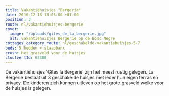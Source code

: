 ```yaml
---
title: Vakantiehuisjes "Bergerie"
date: 2016-12-18 13:03:00 +01:00
position: 3
route: nl/vakantiehuisjes-bergerie
cover:
  image: "/uploads/gites_de_la_bergerie.jpg"
  alt: vakantiehuisjes Bergerie op de Bosc Negre
cottages_category_route: nl/geschakelde-vakantiehuisjes-5-7
beds: 5 bedden + slaapbank
crush: Het grasveld voor de huisjes
ctoutvertId: 63380
---
```


De vakantiehuisjes 'Gîtes la Bergerie' zijn het meest rustig gelegen. La Bergerie bestaat uit 3 geschakelde huisjes met ieder hun eigen terras en privacy. De kinderen zich kunnen uitleven op het grote grasveld welke voor de huisjes is gelegen.